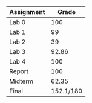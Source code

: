 | Assignment  | Grade |
| ------------- | ------------- |
| Lab 0 | 100 |
| Lab 1 | 99 |
| Lab 2 | 39 |
| Lab 3 | 92.86 |
| Lab 4  | 100 |
| Report | 100  |
| Midterm  | 62.35 |
| Final  | 152.1/180 |
